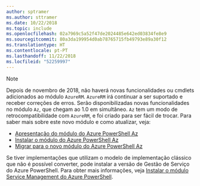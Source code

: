 ```yaml
---
author: sptramer
ms.author: sttramer
ms.date: 10/22/2018
ms.topic: include
ms.openlocfilehash: 02a7969c5a52f47de2024485e642ed03834fe8e9
ms.sourcegitcommit: 80a3da199954d0ab78765715fb49793e89a30f12
ms.translationtype: HT
ms.contentlocale: pt-PT
ms.lasthandoff: 11/22/2018
ms.locfileid: "52259997"
---
```

> [!NOTE]
> 
> Depois de novembro de 2018, não haverá novas funcionalidades ou cmdlets adicionados ao módulo `AzureRM`. `AzureRM` irá continuar a ser suportado e receber correções de erros. Serão disponibilizadas novas funcionalidades no módulo `Az`, que chegam ao 1.0 em simultâneo. `Az` tem um modo de retrocompatibilidade com `AzureRM`, e foi criado para ser fácil de trocar. Para saber mais sobre este novo módulo e como atualizar, veja:
>
> * [Apresentação do módulo do Azure PowerShell Az](/powershell/azure/new-azureps-module-az)
> * [Instalar o módulo do Azure PowerShell Az](/powershell/azure/install-az-ps)
> * [Migrar para o novo módulo do Azure PowerShell Az](/powershell/azure/migrate-from-azurerm-to-az)
>
> Se tiver implementações que utilizam o modelo de implementação clássico que não é possível converter, pode instalar a versão de Gestão de Serviço do Azure PowerShell. Para obter mais informações, veja [Instalar o módulo Service Management do Azure PowerShell](/powershell/azure/servicemanagement/install-azure-ps).

